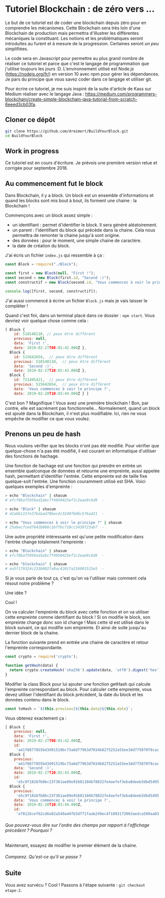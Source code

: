 # Tutoriel Blockchain : de zéro vers ...

Le but de ce tutoriel est de coder une blockchain depuis zéro pour en comprendre les mécanismes. Cette Blockchain sera très loin d'une Blockchain de production mais permettra d'illustrer les différentes mécaniques la constituant. Les notions et les problématiques seront introduites au furent et à mesure de la progression. Certaines seront *un peu* simplifiées.

Le code sera en Javascript pour permettre au plus grand nombre de réaliser ce tutoriel et parce que c'est le langage de programmation que j'utilise toujours les jours :D. L'environnement utilisé est Node.js (https://nodejs.org/fr/) en version 10 avec npm pour gérer les dépendances. Je pars du principe que vous savez coder dans ce langage et utiliser git.

Pour écrire ce tutoriel, je me suis inspiré de la suite d'article de Kass sur Medium réaliser avec le langage Java : https://medium.com/programmers-blockchain/create-simple-blockchain-java-tutorial-from-scratch-6eeed3cb03fa.

## Cloner ce dépôt

```Bash
git clone https://github.com/dreimert/BuildYourBlock.git
cd BuildYourBlock
```

## Work in progress

Ce tutoriel est en cours d'écriture. Je prévois une première version relue et corrigée pour septembre 2018.

## Au commencement fut le block

Dans Blockchain, il y a block. Un block est un ensemble d'informations et quand les blocks sont mis bout à bout, ils forment une chaine : la Blockchain !

Commençons avec un block assez simple :

* un identifiant : permet d'identifier le block. Il sera généré aléatoirement.
* un parent : l'identifiant du block qui précède dans la chaine. Cela nous permettra de remonter la chaine jusqu'à sont origine.
* des données : pour le moment, une simple chaine de caractère.
* la date de création du block.

J'ai écris un fichier `index.js` qui ressemble à ça :

```Javascript
const Block = require("./Block");

const first = new Block(null, "First !");
const second = new Block(first.id, "Second :)");
const constructif = new Block(second.id, "Vous commencez à voir le principe ?");

console.log([first, second, constructif]);
```

J'ai aussi commencé à écrire un fichier `Block.js` mais je vais laisser le compléter !

Quand c'est fini, dans un terminal placé dans ce dossier : `npm start`. Vous devriez voir quelque chose comme cela :

```Javascript
[ Block {
    id: 510140110, // peux être diffèrent
    previous: null,
    data: 'First !',
    date: 2019-02-27T08:01:42.000Z },
  Block {
    id: 515642654,  // peux être diffèrent
    previous: 510140110,  // peux être diffèrent
    data: 'Second :)',
    date: 2019-02-27T10:02:43.000Z },
  Block {
    id: 721495421,  // peux être diffèrent
    previous: 515642654,  // peux être diffèrent
    data: 'Vous commencez à voir le principe ?',
    date: 2019-02-28T10:03:44.000Z } ]
```

C'est bon ? Magnifique ! Vous avez une première blockchain ! Bon, par contre, elle est sacrément pas fonctionnelle... Normalement, quand un block est ajouté dans la Blockchain, il n'est plus modifiable. Ici, rien ne vous empêche de modifier ce que vous voulez.

## Prenons un peu de hash

Nous voulons vérifier que les blocks n'ont pas été modifié. Pour vérifier que quelque-chose n'a pas été modifié, il est courant en informatique d'utiliser des fonctions de hachage.

Une fonction de hachage est une fonction qui prendre en entrée un ensemble quelconque de données et retourne une empreinte, aussi appelée hash, permettant d'identifier l'entrée. Cette empreinte est de taille fixe quelque-soit l'entrée. Une fonction couramment utilisé est SHA. Voici quelques exemples d'empreinte :

```Bash
> echo "Blockchain" | shasum
# efcf8baf5959ad1ebc7f4950425ef1c2eae9cbd9  -

> echo "Block" | shasum
# d1a6b1157e37bdaad78bec4c3240f0d6c576ad21  -

> echo "Vous commencez à voir le principe ?" | shasum
# 25abec7ced7642b886c1bffbc710cc3439f23ab7  -
```

Une autre propriété intéressante est qu'une petite modification dans l'entrée change totalement l'empreinte :

```Bash
> echo "Blockchain" | shasum
# efcf8baf5959ad1ebc7f4950425ef1c2eae9cbd9  -

> echo "blockchain" | shasum
# ea5f179324c233b002fa8ac4201fa216001515e5  -
```

Si je vous parle de tout ça, c'est qu'on va l'utiliser mais comment cela résout notre problème ?

Une idée ?

Cool !

On va calculer l'empreinte du block avec cette fonction et on va utiliser cette empreinte comme identifiant du block ! Si on modifie le block, son empreinte change donc son id change ! Mais cette id est utilisé dans le block suivant, ce qui modifie son empreinte. Et ainsi de suite jusqu'au dernier block de la chaine.

La fonction suivante prend en entrée une chaine de caractère et retour l'empreinte correspondante.

```Javascript
const crypto = require('crypto');

function getHash(data) {
  return crypto.createHash('sha256').update(data, 'utf8').digest('hex');
}
```

Modifier la class Block pour lui ajouter une fonction getHash qui calcule l'empreinte correspondant au block. Pour calculer cette empreinte, vous devez utiliser l'identifiant du block précédent, la date du block et les données contenu dans le block.

```Javascript
const toHash = `${this.previous}${this.data}${this.date}`;
```

Vous obtenez exactement ça :

```Javascript
[ Block {
    previous: null,
    data: 'First !',
    date: 2019-02-27T08:01:42.000Z,
    id:
     'a41f8877855bd3d91519bc73a6d77963d7034b8275252a55ee3dd775870f8cac' },
  Block {
    previous:
     'a41f8877855bd3d91519bc73a6d77963d7034b8275252a55ee3dd775870f8cac',
    data: 'Second :)',
    date: 2019-02-27T10:02:43.000Z,
    id:
     'e5c9f1816fb8bc23f361ae89e91681104b78832fe4aefef3eba8deeb3dbd5d95' },
  Block {
    previous:
     'e5c9f1816fb8bc23f361ae89e91681104b78832fe4aefef3eba8deeb3dbd5d95',
    data: 'Vous commencez à voir le principe ?',
    date: 2019-02-28T10:03:44.000Z,
    id:
     'e78126cef62cd6e82a540a44fb3df71faab249ec4f1893173063aedca589aa03' } ]
```

###### Que pouvez-vous dire sur l'ordre des champs par rapport à l'affichage précédent ? Pourquoi ?

Maintenant, essayez de modifier le premier élément de la chaine.

###### Comparez. Qu'est-ce qu'il se passe ?

## Suite

Vous avez survécu ? Cool ! Passons à l'étape suivante : `git checkout etape-2`.
